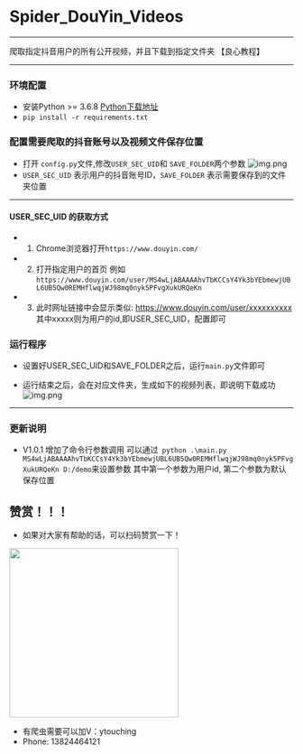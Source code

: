 # Spider_DouYin_Videos

---

爬取指定抖音用户的所有公开视频，并且下载到指定文件夹 【良心教程】

---

### 环境配置

* 安装Python >= 3.6.8  [Python下载地址](https://www.python.org/)
* ```pip install -r requirements.txt```

### 配置需要爬取的抖音账号以及视频文件保存位置
* 打开 ```config.py```文件,修改```USER_SEC_UID```和 ```SAVE_FOLDER```两个参数
![img.png](images/img1.png)
* ```USER_SEC_UID``` 表示用户的抖音账号ID，```SAVE_FOLDER``` 表示需要保存到的文件夹位置
---
#### USER_SEC_UID 的获取方式
* 1. Chrome浏览器打开```https://www.douyin.com/```
* 2. 打开指定用户的首页 例如```https://www.douyin.com/user/MS4wLjABAAAAhvTbKCCsY4Yk3bYEbmewjUBL6UB5Qw0REMHflwqjWJ98mq0nyk5PFvgXukURQeKn```
* 3. 此时网址链接中会显示类似: https://www.douyin.com/user/xxxxxxxxxx  其中xxxxx则为用户的id,即USER_SEC_UID，配置即可

### 运行程序
* 设置好USER_SEC_UID和SAVE_FOLDER之后，运行```main.py```文件即可

* 运行结束之后，会在对应文件夹，生成如下的视频列表，即说明下载成功
![img.png](images/img.png)

---

### 更新说明
* V1.0.1
增加了命令行参数调用
可以通过``` python .\main.py  MS4wLjABAAAAhvTbKCCsY4Yk3bYEbmewjUBL6UB5Qw0REMHflwqjWJ98mq0nyk5PFvgXukURQeKn D:/demo```来设置参数
其中第一个参数为用户id, 第二个参数为默认保存位置


## 赞赏！！！
* 如果对大家有帮助的话，可以扫码赞赏一下！
<img src="https://ytouch-1258011219.cos.ap-nanjing.myqcloud.com/wechat_shoukuan.jpg" width = "300" height = "300"  />

* 有爬虫需要可以加V：ytouching
* Phone: 13824464121
